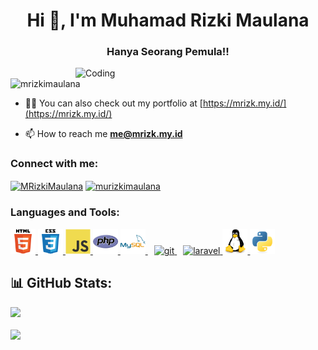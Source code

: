 
<h1 align="center">Hi 👋, I'm Muhamad Rizki Maulana</h1>
<h3 align="center"> Hanya Seorang Pemula!!</h3>


<img align="right" alt="Coding" width="400" src="https://github.com/MRizkiMaulana/MRizkiMaulana/assets/100768439/d8ea8682-ceff-4e1b-9d9e-a901c2996c30" >


<p align="left"> <img src="https://komarev.com/ghpvc/?username=mrizkimaulana&label=Profile%20views&color=0e75b6&style=flat" alt="mrizkimaulana" /> </p>

- 👨‍💻 You can also check out my portfolio at [https://mrizk.my.id/](https://mrizk.my.id/)

- 📫 How to reach me **me@mrizk.my.id**


<h3 align="left">Connect with me:</h3>
<p align="left">

<a href="https://www.linkedin.com/in/muhamad-rizki-maulana-385698269/" target="blank"><img align="center" src="https://raw.githubusercontent.com/rahuldkjain/github-profile-readme-generator/master/src/images/icons/Social/linked-in-alt.svg" alt="MRizkiMaulana" height="30" width="40" /></a>
<a href="https://instagram.com/murizkimaulana" target="blank"><img align="center" src="https://raw.githubusercontent.com/rahuldkjain/github-profile-readme-generator/master/src/images/icons/Social/instagram.svg" alt="murizkimaulana" height="30" width="40" /></a>

</p>

<h3 align="left">Languages and Tools:</h3>

<p align="left"> 
    <a href="https://www.w3.org/html/" target="_blank" rel="noreferrer"> <img src="https://raw.githubusercontent.com/devicons/devicon/master/icons/html5/html5-original-wordmark.svg" alt="html5" width="40" height="40"/> </a>
    <a href="https://www.w3schools.com/css/" target="_blank" rel="noreferrer"> <img src="https://raw.githubusercontent.com/devicons/devicon/master/icons/css3/css3-original-wordmark.svg" alt="css3" width="40" height="40"/> </a>
    <a href="https://developer.mozilla.org/en-US/docs/Web/JavaScript" target="_blank" rel="noreferrer"> <img src="https://raw.githubusercontent.com/devicons/devicon/master/icons/javascript/javascript-original.svg" alt="javascript" width="40" height="40"/> </a>
    <a href="https://www.php.net" target="_blank" rel="noreferrer"> <img src="https://raw.githubusercontent.com/devicons/devicon/master/icons/php/php-original.svg" alt="php" width="40" height="40"/> </a>
    <a href="https://www.mysql.com/" target="_blank" rel="noreferrer" style="margin-right: 10px;"> 
    <img src="https://raw.githubusercontent.com/devicons/devicon/master/icons/mysql/mysql-original-wordmark.svg" alt="mysql" width="40" height="40"/> 
  </a> <!--<a href="https://getbootstrap.com" target="_blank" rel="noreferrer"> <img src="https://raw.githubusercontent.com/devicons/devicon/master/icons/bootstrap/bootstrap-original-wordmark.svg" alt="bootstrap" width="40" height="40"/> </a>--> <a href="https://git-scm.com/" target="_blank" rel="noreferrer" style="margin-right: 10px;"> 
    <img src="https://www.vectorlogo.zone/logos/git-scm/git-scm-icon.svg" alt="git" width="40" height="40"/> 
  </a>  <a href="https://laravel.com/" target="_blank" rel="noreferrer"> <img src="https://download.logo.wine/logo/Laravel/Laravel-Logo.wine.png" alt="laravel" width="40" height="40"/> </a> <a href="https://www.linux.org/" target="_blank" rel="noreferrer"> <img src="https://raw.githubusercontent.com/devicons/devicon/master/icons/linux/linux-original.svg" alt="linux" width="40" height="40"/> </a>  <a href="https://www.python.org" target="_blank" rel="noreferrer"> <img src="https://raw.githubusercontent.com/devicons/devicon/master/icons/python/python-original.svg" alt="python" width="40"/></a>

## 📊 GitHub Stats:
![](https://github-readme-stats.vercel.app/api/top-langs/?username=MRizkiMaulana&theme=dark&hide_border=false&include_all_commits=true&count_private=false&layout=compact)</br></br>
![](https://github-readme-stats.vercel.app/api?username=MRizkiMaulana&theme=dark&hide_border=false&include_all_commits=true&count_private=false)

